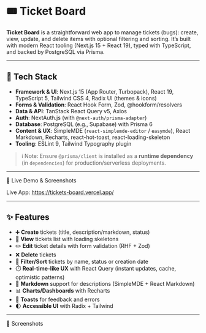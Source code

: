 # 🎟️ Ticket Board

**Ticket Board** is a straightforward web app to manage tickets (bugs): create, view, update, and delete items with optional filtering and sorting. It’s built with modern React tooling (Next.js 15 + React 19), typed with TypeScript, and backed by PostgreSQL via Prisma.

---

## 🚀 Tech Stack

* **Framework & UI**: Next.js 15 (App Router, Turbopack), React 19, TypeScript 5, Tailwind CSS 4, Radix UI (themes & icons)
* **Forms & Validation**: React Hook Form, Zod, @hookform/resolvers
* **Data & API**: TanStack React Query v5, Axios
* **Auth**: NextAuth.js (with `@next-auth/prisma-adapter`)
* **Database**: PostgreSQL (e.g., Supabase) with Prisma 6
* **Content & UX**: SimpleMDE (`react-simplemde-editor` / `easymde`), React Markdown, Recharts, react-hot-toast, react-loading-skeleton
* **Tooling**: ESLint 9, Tailwind Typography plugin

> ℹ️ Note: Ensure `@prisma/client` is installed as a **runtime dependency** (in `dependencies`) for production/serverless deployments.

---

🔗 Live Demo & Screenshots

Live App: https://tickets-board.vercel.app/


---

## ✨ Features

* ➕ **Create** tickets (title, description/markdown, status)
* 👀 **View** tickets list with loading skeletons
* ✏️ **Edit** ticket details with form validation (RHF + Zod)
* ❌ **Delete** tickets
* 🔎 **Filter/Sort** tickets by name, status or creation date
* ⏱️ **Real‑time‑like UX** with React Query (instant updates, cache, optimistic patterns)
* 📝 **Markdown** support for descriptions (SimpleMDE + React Markdown)
* 📊 **Charts/Dashboards** with Recharts
* 🔔 **Toasts** for feedback and errors
* 🌓 **Accessible UI** with Radix + Tailwind

---

📸 Screenshots


